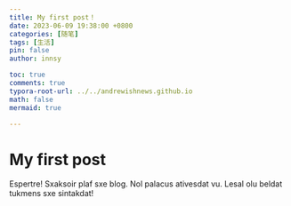 ```yaml
---
title: My first post！
date: 2023-06-09 19:38:00 +0800
categories: [随笔]
tags: [生活]
pin: false
author: innsy

toc: true
comments: true
typora-root-url: ../../andrewishnews.github.io
math: false
mermaid: true

---
```


# My first post 

Espertre! Sxaksoir plaf sxe blog. Nol palacus ativesdat vu. Lesal olu beldat tukmens sxe sintakdat!
